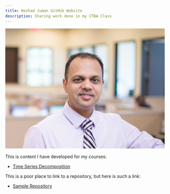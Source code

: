 ```yaml
---
title: Nashad Juman GitHub Website
description: Sharing work done in my CTBA Class
---
```


![My Picture](/pics/NJ_Office.jpg)

This is content I have developed for my courses:

- [Time Series Decomposition](/TimeSeries/index.md)

This is a poor place to link to a repository, but here is such a link:
- [Sample Repository](https://github.com/nashadjuman/sample)

